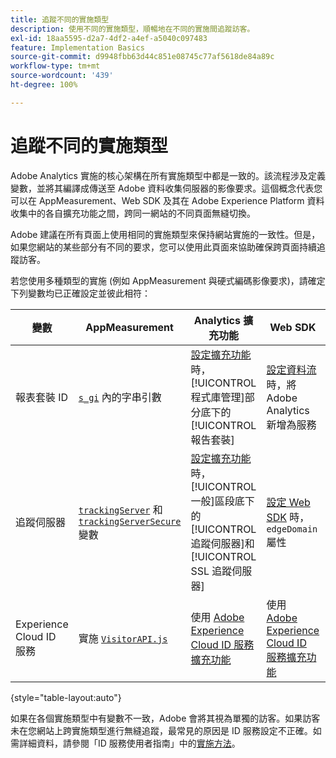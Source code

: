 ```yaml
---
title: 追蹤不同的實施類型
description: 使用不同的實施類型，順暢地在不同的實施間追蹤訪客。
exl-id: 18aa5595-d2a7-4df2-a4ef-a5040c097483
feature: Implementation Basics
source-git-commit: d9948fbb63d44c851e08745c77af5618de84a89c
workflow-type: tm+mt
source-wordcount: '439'
ht-degree: 100%

---
```


# 追蹤不同的實施類型

Adobe Analytics 實施的核心架構在所有實施類型中都是一致的。該流程涉及定義變數，並將其編譯成傳送至 Adobe 資料收集伺服器的影像要求。這個概念代表您可以在 AppMeasurement、Web SDK 及其在 Adobe Experience Platform 資料收集中的各自擴充功能之間，跨同一網站的不同頁面無縫切換。

Adobe 建議在所有頁面上使用相同的實施類型來保持網站實施的一致性。但是，如果您網站的某些部分有不同的要求，您可以使用此頁面來協助確保跨頁面持續追蹤訪客。

若您使用多種類型的實施 (例如 AppMeasurement 與硬式編碼影像要求)，請確定下列變數均已正確設定並彼此相符：

| 變數 | AppMeasurement | Analytics 擴充功能 | Web SDK | 網頁 SDK 擴充功能 | 硬式編碼影像要求 |
| --- | --- | --- | --- | --- | --- |
| 報表套裝 ID | [`s_gi`](../vars/functions/s-gi.md) 內的字串引數 | [設定擴充功能](https://experienceleague.adobe.com/docs/experience-platform/tags/extensions/client/analytics/overview.html?lang=zh-Hant)時，[!UICONTROL 程式庫管理]部分底下的[!UICONTROL 報告套裝] | [設定資料流](https://experienceleague.adobe.com/docs/experience-platform/edge/datastreams/configure.html?lang=zh-Hant)時，將 Adobe Analytics 新增為服務 | [設定資料流](https://experienceleague.adobe.com/docs/experience-platform/edge/datastreams/configure.html?lang=zh-Hant)時，將 Adobe Analytics 新增為服務 | URL `pathname` 的一部分 (`/b/ss/` 之後) |
| 追蹤伺服器 | [`trackingServer`](../vars/config-vars/trackingserver.md) 和 [`trackingServerSecure`](../vars/config-vars/trackingserversecure.md) 變數 | [設定擴充功能](https://experienceleague.adobe.com/docs/experience-platform/tags/extensions/client/analytics/overview.html?lang=zh-Hant)時，[!UICONTROL 一般]區段底下的[!UICONTROL 追蹤伺服器]和 [!UICONTROL SSL 追蹤伺服器] | [設定 Web SDK](https://experienceleague.adobe.com/docs/experience-platform/edge/fundamentals/configuring-the-sdk.html?lang=zh-Hant) 時，`edgeDomain` 屬性 | [設定擴充功能](https://experienceleague.adobe.com/docs/experience-platform/edge/extension/web-sdk-extension-configuration.html?lang=zh-Hant)時，[!UICONTROL Edge 網域] | 影像的 `hostname` 請求 URL |
| Experience Cloud ID 服務 | 實施 [`VisitorAPI.js`](https://experienceleague.adobe.com/docs/id-service/using/implementation/setup-analytics.html?lang=zh-Hant) | 使用 [Adobe Experience Cloud ID 服務擴充功能](https://experienceleague.adobe.com/docs/experience-platform/tags/extensions/client/id-service/overview.html?lang=zh-Hant) | 使用 [Adobe Experience Cloud ID 服務擴充功能](https://experienceleague.adobe.com/docs/experience-platform/tags/extensions/client/id-service/overview.html?lang=zh-Hant) | 使用 [Adobe Experience Cloud ID 服務擴充功能](https://experienceleague.adobe.com/docs/experience-platform/tags/extensions/client/id-service/overview.html?lang=zh-Hant) | [單獨呼叫 ID 服務伺服器](https://experienceleague.adobe.com/docs/id-service/using/implementation/direct-integration.html?lang=zh-Hant)以取得所需的 ID |

{style="table-layout:auto"}

如果在各個實施類型中有變數不一致，Adobe 會將其視為單獨的訪客。如果訪客未在您網站上跨實施類型進行無縫追蹤，最常見的原因是 ID 服務設定不正確。如需詳細資料，請參閱「ID 服務使用者指南」中的[實施方法](https://experienceleague.adobe.com/docs/id-service/using/implementation/implementation-methods.html?lang=zh-Hant)。
